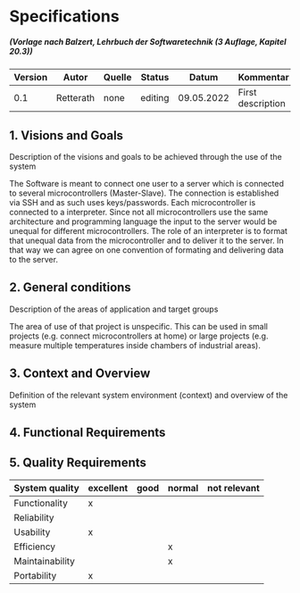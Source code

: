 # Specifications 
#####  (Vorlage nach Balzert, Lehrbuch der Softwaretechnik (3 Auflage, Kapitel 20.3))

| Version | Autor | Quelle | Status | Datum | Kommentar |
| ------- | ----- | ------ | ------ | ----- | --------- |
|  0.1    |Retterath| none | editing | 09.05.2022 | First description |


## 1. Visions and Goals

Description of the visions and goals to be achieved through the use of the system

The Software is meant to connect one user to a server which is connected to several microcontrollers (Master-Slave). The connection is established via SSH and as such uses keys/passwords. 
Each microcontroller is connected to a interpreter. Since not all microcontrollers use the same architecture and programming language the input to the server would be unequal for different microcontrollers.
The role of an interpreter is to format that unequal data from the microcontroller and to deliver it to the server. In that way we can agree on one convention of formating and delivering data to the server. 


## 2. General conditions

Description of the areas of application and target groups

The area of use of that project is unspecific. This can be used in small projects (e.g. connect microcontrollers at home) or large projects (e.g. measure multiple temperatures inside chambers of industrial areas). 

## 3. Context and Overview
 
Definition of the relevant system environment (context) and overview of the system


## 4. Functional Requirements 

## 5. Quality Requirements

| System quality  | excellent | good | normal | not relevant |
| -------------------  | -------- | --- | ------ | -------------- | 
| Functionality        |     x    |     |        |                |
| Reliability          |          |     |        |                |
| Usability            |     x    |     |        |                |
| Efficiency           |          |     |   x    |                |
| Maintainability      |          |     |   x    |                |
| Portability          |     x    |     |        |                |